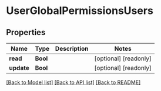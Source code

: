 # UserGlobalPermissionsUsers

## Properties
Name | Type | Description | Notes
------------ | ------------- | ------------- | -------------
**read** | **Bool** |  | [optional] [readonly] 
**update** | **Bool** |  | [optional] [readonly] 

[[Back to Model list]](../README.md#documentation-for-models) [[Back to API list]](../README.md#documentation-for-api-endpoints) [[Back to README]](../README.md)


